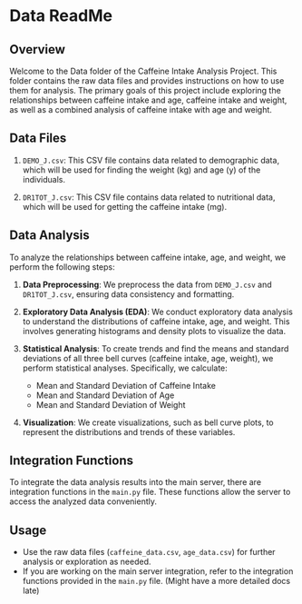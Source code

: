 # Data ReadMe

## Overview

Welcome to the Data folder of the Caffeine Intake Analysis Project. This folder contains the raw data files and provides instructions on how to use them for analysis. The primary goals of this project include exploring the relationships between caffeine intake and age, caffeine intake and weight, as well as a combined analysis of caffeine intake with age and weight.

## Data Files

1. `DEMO_J.csv`: This CSV file contains data related to demographic data, which will be used for finding the weight (kg) and age (y) of the individuals.

2. `DR1TOT_J.csv`: This CSV file contains data related to nutritional data, which will be used for getting the caffeine intake (mg).

## Data Analysis

To analyze the relationships between caffeine intake, age, and weight, we perform the following steps:

1. **Data Preprocessing**: We preprocess the data from `DEMO_J.csv` and `DR1TOT_J.csv`, ensuring data consistency and formatting.

2. **Exploratory Data Analysis (EDA)**: We conduct exploratory data analysis to understand the distributions of caffeine intake, age, and weight. This involves generating histograms and density plots to visualize the data.

3. **Statistical Analysis**: To create trends and find the means and standard deviations of all three bell curves (caffeine intake, age, weight), we perform statistical analyses. Specifically, we calculate:
   - Mean and Standard Deviation of Caffeine Intake
   - Mean and Standard Deviation of Age
   - Mean and Standard Deviation of Weight

4. **Visualization**: We create visualizations, such as bell curve plots, to represent the distributions and trends of these variables.

## Integration Functions

To integrate the data analysis results into the main server, there are integration functions in the `main.py` file. These functions allow the server to access the analyzed data conveniently.

## Usage

- Use the raw data files (`caffeine_data.csv`, `age_data.csv`) for further analysis or exploration as needed.
- If you are working on the main server integration, refer to the integration functions provided in the `main.py` file. (Might have a more detailed docs late)
